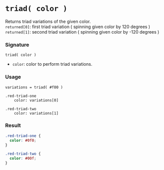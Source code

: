 # `triad( color )`

Returns triad variations of the given color.  
`returned[0]`: first triad variation ( spinning given color by 120 degrees )  
`returned[1]`: second triad variation ( spinning given color by -120 degrees )

### Signature

`triad( color )`

* `color`: color to perform triad variations.

### Usage

```stylus
variations = triad( #f00 )

.red-triad-one
    color: variations[0]

.red-triad-two
    color: variations[1]
```

### Result

```css
.red-triad-one {
  color: #0f0;
}

.red-triad-two {
  color: #00f;
}
```
